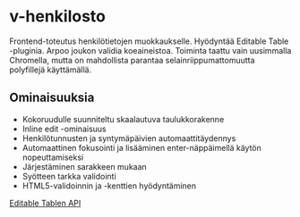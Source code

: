 # v-henkilosto

Frontend-toteutus henkilötietojen muokkaukselle. Hyödyntää Editable Table -pluginia.
Arpoo joukon validia koeaineistoa. Toiminta taattu vain uusimmalla Chromella, mutta on
mahdollista parantaa selainriippumattomuutta polyfillejä käyttämällä.

## Ominaisuuksia

- Kokoruudulle suunniteltu skaalautuva taulukkorakenne
- Inline edit -ominaisuus
- Henkilötunnusten ja syntymäpäivien automaattitäydennys
- Automaattinen fokusointi ja lisääminen enter-näppäimellä käytön nopeuttamiseksi
- Järjestäminen sarakkeen mukaan
- Syötteen tarkka validointi
- HTML5-validoinnin ja -kenttien hyödyntäminen

[Editable Tablen API](http://koti.kapsi.fi/~torava/henkilost0/doc/)
